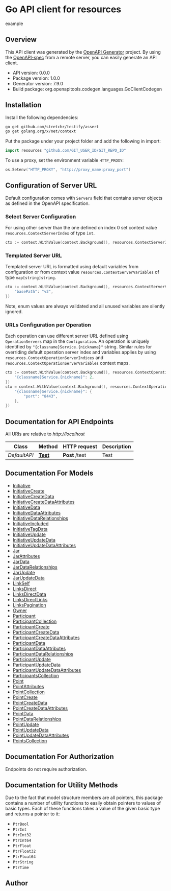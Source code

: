 # Go API client for resources

example

## Overview
This API client was generated by the [OpenAPI Generator](https://openapi-generator.tech) project.  By using the [OpenAPI-spec](https://www.openapis.org/) from a remote server, you can easily generate an API client.

- API version: 0.0.0
- Package version: 1.0.0
- Generator version: 7.9.0
- Build package: org.openapitools.codegen.languages.GoClientCodegen

## Installation

Install the following dependencies:

```sh
go get github.com/stretchr/testify/assert
go get golang.org/x/net/context
```

Put the package under your project folder and add the following in import:

```go
import resources "github.com/GIT_USER_ID/GIT_REPO_ID"
```

To use a proxy, set the environment variable `HTTP_PROXY`:

```go
os.Setenv("HTTP_PROXY", "http://proxy_name:proxy_port")
```

## Configuration of Server URL

Default configuration comes with `Servers` field that contains server objects as defined in the OpenAPI specification.

### Select Server Configuration

For using other server than the one defined on index 0 set context value `resources.ContextServerIndex` of type `int`.

```go
ctx := context.WithValue(context.Background(), resources.ContextServerIndex, 1)
```

### Templated Server URL

Templated server URL is formatted using default variables from configuration or from context value `resources.ContextServerVariables` of type `map[string]string`.

```go
ctx := context.WithValue(context.Background(), resources.ContextServerVariables, map[string]string{
	"basePath": "v2",
})
```

Note, enum values are always validated and all unused variables are silently ignored.

### URLs Configuration per Operation

Each operation can use different server URL defined using `OperationServers` map in the `Configuration`.
An operation is uniquely identified by `"{classname}Service.{nickname}"` string.
Similar rules for overriding default operation server index and variables applies by using `resources.ContextOperationServerIndices` and `resources.ContextOperationServerVariables` context maps.

```go
ctx := context.WithValue(context.Background(), resources.ContextOperationServerIndices, map[string]int{
	"{classname}Service.{nickname}": 2,
})
ctx = context.WithValue(context.Background(), resources.ContextOperationServerVariables, map[string]map[string]string{
	"{classname}Service.{nickname}": {
		"port": "8443",
	},
})
```

## Documentation for API Endpoints

All URIs are relative to *http://localhost*

Class | Method | HTTP request | Description
------------ | ------------- | ------------- | -------------
*DefaultAPI* | [**Test**](docs/DefaultAPI.md#test) | **Post** /test | Test


## Documentation For Models

 - [Initiative](docs/Initiative.md)
 - [InitiativeCreate](docs/InitiativeCreate.md)
 - [InitiativeCreateData](docs/InitiativeCreateData.md)
 - [InitiativeCreateDataAttributes](docs/InitiativeCreateDataAttributes.md)
 - [InitiativeData](docs/InitiativeData.md)
 - [InitiativeDataAttributes](docs/InitiativeDataAttributes.md)
 - [InitiativeDataRelationships](docs/InitiativeDataRelationships.md)
 - [InitiativeIncluded](docs/InitiativeIncluded.md)
 - [InitiativeTagData](docs/InitiativeTagData.md)
 - [InitiativeUpdate](docs/InitiativeUpdate.md)
 - [InitiativeUpdateData](docs/InitiativeUpdateData.md)
 - [InitiativeUpdateDataAttributes](docs/InitiativeUpdateDataAttributes.md)
 - [Jar](docs/Jar.md)
 - [JarAttributes](docs/JarAttributes.md)
 - [JarData](docs/JarData.md)
 - [JarDataRelationships](docs/JarDataRelationships.md)
 - [JarUpdate](docs/JarUpdate.md)
 - [JarUpdateData](docs/JarUpdateData.md)
 - [LinkSelf](docs/LinkSelf.md)
 - [LinksDirect](docs/LinksDirect.md)
 - [LinksDirectData](docs/LinksDirectData.md)
 - [LinksDirectLinks](docs/LinksDirectLinks.md)
 - [LinksPagination](docs/LinksPagination.md)
 - [Owner](docs/Owner.md)
 - [Participant](docs/Participant.md)
 - [ParticipantCollection](docs/ParticipantCollection.md)
 - [ParticipantCreate](docs/ParticipantCreate.md)
 - [ParticipantCreateData](docs/ParticipantCreateData.md)
 - [ParticipantCreateDataAttributes](docs/ParticipantCreateDataAttributes.md)
 - [ParticipantData](docs/ParticipantData.md)
 - [ParticipantDataAttributes](docs/ParticipantDataAttributes.md)
 - [ParticipantDataRelationships](docs/ParticipantDataRelationships.md)
 - [ParticipantUpdate](docs/ParticipantUpdate.md)
 - [ParticipantUpdateData](docs/ParticipantUpdateData.md)
 - [ParticipantUpdateDataAttributes](docs/ParticipantUpdateDataAttributes.md)
 - [ParticipantsCollection](docs/ParticipantsCollection.md)
 - [Point](docs/Point.md)
 - [PointAttributes](docs/PointAttributes.md)
 - [PointCollection](docs/PointCollection.md)
 - [PointCreate](docs/PointCreate.md)
 - [PointCreateData](docs/PointCreateData.md)
 - [PointCreateDataAttributes](docs/PointCreateDataAttributes.md)
 - [PointData](docs/PointData.md)
 - [PointDataRelationships](docs/PointDataRelationships.md)
 - [PointUpdate](docs/PointUpdate.md)
 - [PointUpdateData](docs/PointUpdateData.md)
 - [PointUpdateDataAttributes](docs/PointUpdateDataAttributes.md)
 - [PointsCollection](docs/PointsCollection.md)


## Documentation For Authorization

Endpoints do not require authorization.


## Documentation for Utility Methods

Due to the fact that model structure members are all pointers, this package contains
a number of utility functions to easily obtain pointers to values of basic types.
Each of these functions takes a value of the given basic type and returns a pointer to it:

* `PtrBool`
* `PtrInt`
* `PtrInt32`
* `PtrInt64`
* `PtrFloat`
* `PtrFloat32`
* `PtrFloat64`
* `PtrString`
* `PtrTime`

## Author



